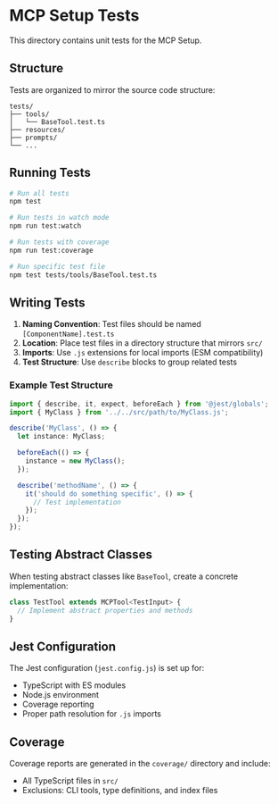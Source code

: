# MCP Setup Tests

This directory contains unit tests for the MCP Setup.

## Structure

Tests are organized to mirror the source code structure:

```
tests/
├── tools/
│   └── BaseTool.test.ts
├── resources/
├── prompts/
└── ...
```

## Running Tests

```bash
# Run all tests
npm test

# Run tests in watch mode
npm run test:watch

# Run tests with coverage
npm run test:coverage

# Run specific test file
npm test tests/tools/BaseTool.test.ts
```

## Writing Tests

1. **Naming Convention**: Test files should be named `[ComponentName].test.ts`
2. **Location**: Place test files in a directory structure that mirrors `src/`
3. **Imports**: Use `.js` extensions for local imports (ESM compatibility)
4. **Test Structure**: Use `describe` blocks to group related tests

### Example Test Structure

```typescript
import { describe, it, expect, beforeEach } from '@jest/globals';
import { MyClass } from '../../src/path/to/MyClass.js';

describe('MyClass', () => {
  let instance: MyClass;

  beforeEach(() => {
    instance = new MyClass();
  });

  describe('methodName', () => {
    it('should do something specific', () => {
      // Test implementation
    });
  });
});
```

## Testing Abstract Classes

When testing abstract classes like `BaseTool`, create a concrete implementation:

```typescript
class TestTool extends MCPTool<TestInput> {
  // Implement abstract properties and methods
}
```

## Jest Configuration

The Jest configuration (`jest.config.js`) is set up for:
- TypeScript with ES modules
- Node.js environment
- Coverage reporting
- Proper path resolution for `.js` imports

## Coverage

Coverage reports are generated in the `coverage/` directory and include:
- All TypeScript files in `src/`
- Exclusions: CLI tools, type definitions, and index files 
